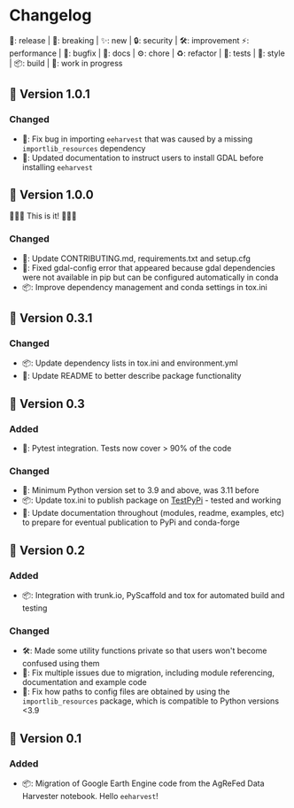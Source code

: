 # Changelog

🚢: release |
🚨: breaking |
✨: new |
🔒: security |
🛠: improvement
⚡️: performance |
🐞: bugfix |
📖: docs |
⚙️: chore |
♻️: refactor |
🚦: tests |
🎨: style |
📦: build |
🚧: work in progress

## 🚢 Version 1.0.1

### Changed

- 🐞: Fix bug in importing `eeharvest` that was caused by a missing
  `importlib_resources` dependency
- 📖: Updated documentation to instruct users to install GDAL before installing
  `eeharvest`

## 🚢 Version 1.0.0

🎉🎉🎉 This is it! 🎉🎉🎉

### Changed

- 📖: Update CONTRIBUTING.md, requirements.txt and setup.cfg
- 🐞: Fixed gdal-config error that appeared because gdal dependencies were not
  available in pip but can be configured automatically in conda
- 📦: Improve dependency management and conda settings in tox.ini

## 🚢 Version 0.3.1

### Changed

- 📦: Update dependency lists in tox.ini and environment.yml
- 📖: Update README to better describe package functionality

## 🚢 Version 0.3

### Added

- 🚦: Pytest integration. Tests now cover > 90% of the code

### Changed

- 🐞: Minimum Python version set to 3.9 and above, was 3.11 before
- 📦: Update tox.ini to publish package on [TestPyPi](https://test.pypi.org/) -
  tested and working
- 📖: Update documentation throughout (modules, readme, examples, etc) to prepare
  for eventual publication to PyPi and conda-forge

## 🚢 Version 0.2

### Added

- 📦: Integration with trunk.io, PyScaffold and tox for automated build and
  testing

### Changed

- 🛠: Made some utility functions private so that users won't become confused
  using them
- 🐞: Fix multiple issues due to migration, including module referencing,
  documentation and example code
- 🐞: Fix how paths to config files are obtained by using the `importlib_resources`
  package, which is compatible to Python versions <3.9

## 🚢 Version 0.1

### Added

- 📦: Migration of Google Earth Engine code from the AgReFed Data Harvester
  notebook. Hello `eeharvest`!
